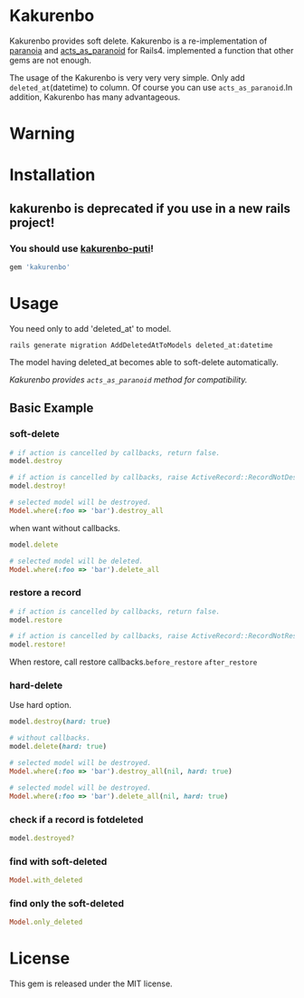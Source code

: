 # Kakurenbo

Kakurenbo provides soft delete.
Kakurenbo is a re-implementation of [paranoia](http://github.com/radar/paranoia) and [acts\_as\_paranoid](http://github.com/technoweenie/acts_as_paranoid) for Rails4. implemented a function that other gems are not enough.

The usage of the Kakurenbo is very very very simple. Only add `deleted_at`(datetime) to column.
Of course you can use `acts_as_paranoid`.In addition, Kakurenbo has many advantageous.

# Warning



# Installation
## kakurenbo is deprecated if you use in a new rails project!
### You should use [kakurenbo-puti](http://github.com/alfa-jpn/kakurenbo-puti)!

```ruby
gem 'kakurenbo'
```

# Usage
You need only to add 'deleted_at' to model.

```shell
rails generate migration AddDeletedAtToModels deleted_at:datetime
```
The model having deleted_at becomes able to soft-delete automatically.

_Kakurenbo provides `acts_as_paranoid` method for compatibility._


## Basic Example

### soft-delete

``` ruby
# if action is cancelled by callbacks, return false.
model.destroy

# if action is cancelled by callbacks, raise ActiveRecord::RecordNotDestroyed.
model.destroy!

# selected model will be destroyed.
Model.where(:foo => 'bar').destroy_all
```

when want without callbacks.

``` ruby
model.delete

# selected model will be deleted.
Model.where(:foo => 'bar').delete_all
```

### restore a record

``` ruby
# if action is cancelled by callbacks, return false.
model.restore

# if action is cancelled by callbacks, raise ActiveRecord::RecordNotRestored.
model.restore!
```
When restore, call restore callbacks.`before_restore` `after_restore`


### hard-delete
 Use hard option.
``` ruby
model.destroy(hard: true)

# without callbacks.
model.delete(hard: true)

# selected model will be destroyed.
Model.where(:foo => 'bar').destroy_all(nil, hard: true)

# selected model will be destroyed.
Model.where(:foo => 'bar').delete_all(nil, hard: true)
```

### check if a record is fotdeleted

``` ruby
model.destroyed?
```

### find with soft-deleted

``` ruby
Model.with_deleted
```


### find only the soft-deleted

``` ruby
Model.only_deleted
```


# License
This gem is released under the MIT license.
